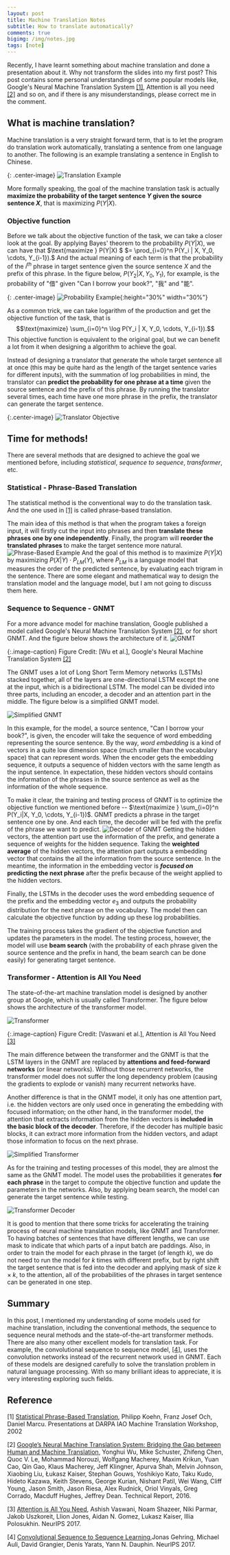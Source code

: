 ```yaml
---
layout: post
title: Machine Translation Notes
subtitle: How to translate automatically?
comments: true
bigimg: /img/notes.jpg
tags: [note]
---
```


Recently, I have learnt something about machine translation and done a presentation about it. Why not transform the slides into my first post? This post contains some personal understandings of some popular models like, Google's Neural Machine Translation System [[1]](#Reference), Attention is all you need [[2]](#Reference) and so on, and if there is any misunderstandings, please correct me in the comment.

## What is machine translation?
Machine translation is a very straight forward term, that is to let the program do translation work automatically, translating a sentence from one language to another. The following is an example translating a sentence in English to Chinese.

{: .center-image}
![Translation Example](../assets/machine_translation/example.png)



More formally speaking, the goal of the machine translation task is actually **maximize the probability of the target sentence $Y$ given the source sentence $X$**, that is maximizing $P(Y|X)$. 
### Objective function
Before we talk about the objective function of the task, we can take a closer look at the goal. By applying Bayes' theorem to the probability $P(Y|X)$, we can have that 
$\text{maximize } P(Y|X) $ $= \prod_{i=0}^n P(Y_i | X, Y_0, \cdots, Y_{i-1}).$ 
And the actual meaning of each term is that the probability of the $i^{th}$ phrase in target sentence given the source sentence $X$ and the prefix of this phrase. In the figure below, $P(Y_2 | X, Y_0, Y_1)$, for example, is the probability of "借" given "Can I borrow your book?", "我" and "能".

{: .center-image}
![Probability Example](../assets/machine_translation/p_example.png "Probability Example"){:height="30%" width="30%"}

As a common trick, we can take logarithm of the production and get the objective function of the task, that is 
$$\text{maximize} \sum_{i=0}^n \log P(Y_i | X, Y_0, \cdots, Y_{i-1}).$$
This objective function is equivalent to the original goal, but we can benefit a lot from it when designing a algorithm to achieve the goal.

Instead of designing a translator that generate the whole target sentence all at once (this may be quite hard as the length of the target sentence varies for different inputs), with the summation of log probabilities in mind, the translator can **predict the probability for one phrase at a time** given the source sentence and the prefix of this phrase. By running the translator several times, each time have one more phrase in the prefix, the translator can generate the target sentence.

{:.center-image}
![Translator Objective](../assets/machine_translation/translator_obj.png "Translator Objective")

## Time for methods!
There are several methods that are designed to achieve the goal we mentioned before, including *statistical*, *sequence to sequence*, *transformer*, etc.
### Statistical - Phrase-Based Translation
The statistical method is the conventional way to do the translation task. And the one used in [[1]](#Reference) is called phrase-based translation.

The main idea of this method is that when the program takes a foreign input, it will firstly cut the input into phrases and then **translate these phrases one by one independently**. Finally, the program will **reorder the translated phrases** to make the target sentence more natural.
![Phrase-Based Example](../assets/machine_translation/phrase_based.png)
And the goal of this method is to $\text{maximize } P(Y|X)$ by maximizing $P(X|Y)\cdot P_{LM}(Y)$, where $P_{LM}$ is a language model that measures the order of the predicted sentence, by evaluating each trigram in the sentence. There are some elegant and mathematical way to design the translation model and the language model, but I am not going to discuss them here.

### Sequence to Sequence - GNMT
For a more advance model for machine translation, Google published a model called Google's Neural Machine Translation System [[2]](#Reference), or for short GNMT. And the figure below shows the architecture of it.
![GNMT](../assets/machine_translation/GNMT_model.png)

{:.image-caption}
Figure Credit: [Wu et al.], Google's Neural Machine Translation System [[2]](#Reference)

The GNMT uses a lot of Long Short Term Memory networks (LSTMs) stacked together, all of the layers are one-directional LSTM except the one at the input, which is a bidirectional LSTM. The model can be divided into three parts, including an encoder, a decoder and an attention part in the middle. The figure below is a simplified GNMT model.

![Simplified GNMT](../assets/machine_translation/gnmt_simple.png)

In this example, for the model, a source sentence, "Can I borrow your book?", is given, the encoder will take the sequence of word embedding representing the source sentence. By the way, *word embedding* is a kind of vectors in a quite low dimension  space (much smaller than the vocabulary space) that can represent words. When the encoder gets the embedding sequence, it outputs a sequence of hidden vectors with the same length as the input sentence. In expectation, these hidden vectors should contains the information of the phrases in the source sentence as well as the information of the whole sequence.

To make it clear, the training and testing process of GNMT is to optimize the objective function we mentioned before -- $\text{maximize } \sum_{i=0}^n P(Y_i|X, Y_0, \cdots, Y_{i-1})$. GNMT predicts a phrase in the target sentence one by one. And each time, the decoder will be fed with the prefix of the phrase we want to predict. 
![Decoder of GNMT](../assets/machine_translation/gnmt_decoder.png)
Getting the hidden vectors, the attention part use the information of the prefix, and generate a sequence of weights for the hidden sequence. Taking the **weighted average** of the hidden vectors, the attention part outputs a embedding vector that contains the all the information from the source sentence. In the meantime, the information in the embedding vector is ***focused on* predicting the next phrase** after the prefix because of the weight applied to the hidden vectors.

Finally, the LSTMs in the decoder uses the word embedding sequence of the prefix and the embedding vector $e_3$ and outputs the probability distribution for the next phrase on the vocabulary. The model then can calculate the objective function by adding up these log probabilities. 

The training process takes the gradient of the objective function and updates the parameters in the model. The testing process, however, the model will use **beam search** (with the probability of each phrase given the source sentence and the prefix in hand, the beam search can be done easily) for generating target sentence. 

### Transformer - Attention is All You Need
The state-of-the-art machine translation model is designed by another group at Google, which is usually called Transformer. The figure below shows the architecture of the transformer model.

![Transformer](../assets/machine_translation/transformer.png)

{:.image-caption}
Figure Credit: [Vaswani et al.], Attention is All You Need [[3]](#Reference)

The main difference between the transformer and the GNMT is that the LSTM layers in the GNMT are replaced by **attentions and feed-forward networks** (or linear networks). Without those recurrent networks, the transformer model does not suffer the long dependency problem (causing the gradients to explode or vanish) many recurrent networks have.

Another difference is that in the GNMT model, it only has one attention part, i.e. the hidden vectors are only used once in generating the embedding with focused information; on the other hand, in the transformer model, the attention that extracts information from the hidden vectors is **included in the basic block of the decoder**. Therefore, if the decoder has multiple basic blocks, it can extract more information from the hidden vectors, and adapt those information to focus on the next phrase.

![Simplified Transformer](../assets/machine_translation/transformer_simple.png)

As for the training and testing processes of this model, they are almost the same as the GNMT model. The model uses the probabilities it generates **for each phrase** in the target to compute the objective function and update the parameters in the networks. Also, by applying beam search, the model can generate the target sentence while testing.

![Transformer Decoder](../assets/machine_translation/transformer_decoder.png)

It is good to mention that there some tricks for accelerating the training process of neural machine translation models, like GNMT and Transformer. To having batches of sentences that have different lengths, we can use mask to indicate that which parts of a input batch are paddings. Also, in order to train the model for each phrase in the target (of length $k$), we do not need to run the model for $k$ times with different prefix, but by right shift the target sentence that is fed into the decoder and applying mask of size $k\times k$, to the attention, all of the probabilities of the phrases in target sentence can be generated in one step.

## Summary
In this post, I mentioned my understanding of some models used for machine translation, including the conventional methods, the sequence to sequence neural methods and the state-of-the-art transformer methods. There are also many other excellent models for translation task. For example, the convolutional sequence to sequence model, [[4]](#Reference), uses the convolution networks instead of the recurrent network used in GNMT. Each of these models are designed carefully to solve the translation problem in natural language processing. With so many brilliant ideas to appreciate, it is very interesting exploring such fields.


## Reference
[1] [Statistical Phrase-Based Translation](http://www.aclweb.org/anthology/N03-1017), Philipp Koehn, Franz Josef Och, Daniel Marcu. Presentations at DARPA IAO Machine Translation Workshop, 2002

[2] [Google’s Neural Machine Translation System: Bridging the Gap between Human and Machine Translation](https://arxiv.org/abs/1609.08144), Yonghui Wu, Mike Schuster, Zhifeng Chen, Quoc V. Le, Mohammad Norouzi, Wolfgang Macherey, Maxim Krikun, Yuan Cao, Qin Gao, Klaus Macherey, Jeff Klingner, Apurva Shah, Melvin Johnson, Xiaobing Liu, Łukasz Kaiser, Stephan Gouws, Yoshikiyo Kato, Taku Kudo, Hideto Kazawa, Keith Stevens, George Kurian, Nishant Patil, Wei Wang, Cliff Young, Jason Smith, Jason Riesa, Alex Rudnick, Oriol Vinyals, Greg Corrado, Macduff Hughes, Jeffrey Dean. Technical Report, 2016.

[3] [Attention is All You Need](https://arxiv.org/abs/1706.03762), Ashish Vaswani, Noam Shazeer, Niki Parmar, Jakob Uszkoreit, Llion Jones, Aidan N. Gomez, Lukasz Kaiser, Illia Polosukhin. NeurIPS 2017.

[4] [Convolutional Sequence to Sequence Learning](https://arxiv.org/abs/1705.03122),Jonas Gehring, Michael Auli, David Grangier, Denis Yarats, Yann N. Dauphin. NeurIPS 2017.

